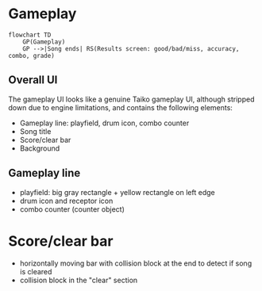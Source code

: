 # Gameplay

```mermaid
flowchart TD
    GP(Gameplay)
    GP -->|Song ends| RS(Results screen: good/bad/miss, accuracy, combo, grade)
```

## Overall UI
The gameplay UI looks like a genuine Taiko gameplay UI, although stripped down due to engine limitations,
and contains the following elements:
+ Gameplay line: playfield, drum icon, combo counter
+ Song title
+ Score/clear bar
+ Background

## Gameplay line
+ playfield: big gray rectangle + yellow rectangle on left edge
+ drum icon and receptor icon
+ combo counter (counter object)

# Score/clear bar
+ horizontally moving bar with collision block at the end to detect if song is cleared
+ collision block in the "clear" section
